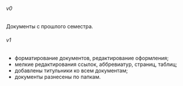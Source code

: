 ###### v0 
Документы с прошлого семестра.
###### v1
* форматирование документов, редактирование оформления;
* мелкие редактирования ссылок, аббревиатур, страниц, таблиц;
* добавлены титульники ко всем документам;
* документы разнесены по папкам.  
